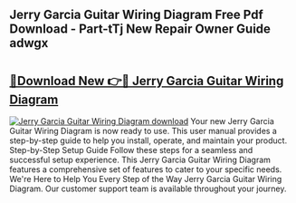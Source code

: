 ## Jerry Garcia Guitar Wiring Diagram Free Pdf Download - Part-tTj New Repair Owner Guide adwgx

# <h2><a href="http://dfpemhu.blite.top/?on=Jerry+Garcia+Guitar+Wiring+Diagram">🔗Download New 👉🔴 Jerry Garcia Guitar Wiring Diagram</a></h2>

[![Jerry Garcia Guitar Wiring Diagram download](https://i.imgur.com/lujVjoI.png)](http://dfpemhu.blite.top/?on=Jerry+Garcia+Guitar+Wiring+Diagram)
Your new Jerry Garcia Guitar Wiring Diagram is now ready to use. This user manual provides a step-by-step guide to help you install, operate, and maintain your product. Step-by-Step Setup Guide Follow these steps for a seamless and successful setup experience. This Jerry Garcia Guitar Wiring Diagram features a comprehensive set of features to cater to your specific needs. We're Here to Help You Every Step of the Way Jerry Garcia Guitar Wiring Diagram. Our customer support team is available throughout your journey.
